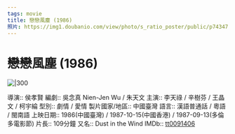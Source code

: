 ```yaml
---
tags: movie
title: 戀戀風塵 (1986)
照片: https://img1.doubanio.com/view/photo/s_ratio_poster/public/p743473590.webp
---
```

# 戀戀風塵 (1986)

![|300](https://img1.doubanio.com/view/photo/s_ratio_poster/public/p743473590.webp)

導演:: 侯孝賢
編劇:: 吳念真 Nien-Jen Wu / 朱天文
主演:: 李天祿 / 辛樹芬 / 王晶文 / 柯宇綸
型別:: 劇情 / 愛情
製片國家/地區:: 中國臺灣
語言:: 漢語普通話 / 粵語 / 閩南語
上映日期:: 1986(中國臺灣) / 1987-10-15(中國香港) / 1987-09-13(多倫多電影節)
片長:: 109分鐘
又名:: Dust in the Wind
IMDb:: [tt0091406](https://www.imdb.com/title/tt0091406)

